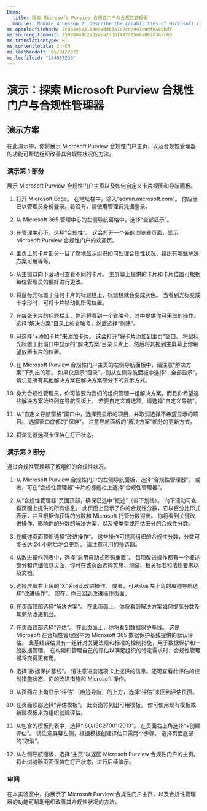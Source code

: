 ```yaml
---
Demo:
  title: 探索 Microsoft Purview 合规性门户与合规性管理器
  module: 'Module 4 Lesson 2: Describe the capabilities of Microsoft compliance solutions: Describe the compliance management capabilities of Microsoft Purview'
ms.openlocfilehash: 7c0b3e5a3153e48ddb3a7e7cca991c9df6a89bdf
ms.sourcegitcommit: 25998048c2e354ea23d6f497205e8a062d34ac80
ms.translationtype: HT
ms.contentlocale: zh-CN
ms.lasthandoff: 05/04/2022
ms.locfileid: "144557238"
---
```

# <a name="demo-explore-the-microsoft-purview-compliance-portal--compliance-manager"></a>演示：探索 Microsoft Purview 合规性门户与合规性管理器

## <a name="demo-scenario"></a>演示方案

在此演示中，你将展示 Microsoft Purview 合规性门户主页，以及合规性管理器的功能可帮助组织改善其合规性状况的方法。

### <a name="demo-part-1"></a>演示第 1 部分

展示 Microsoft Purview 合规性门户主页以及如何自定义卡片视图和导航面板。

1. 打开 Microsoft Edge。 在地址栏中，输入“admin.microsoft.com”。 你应当已以管理员身份登录。若没有，请使用管理员凭据登录。

1. 从 Microsoft 365 管理中心的左侧导航窗格中，选择“全部显示”。

1. 在管理中心下，选择“合规性”。  这会打开一个新的浏览器页面，显示 Microsoft Purview 合规性门户的欢迎页。  

1. 主页上的卡片部分一目了然地显示组织如何处理合规性状况、组织有哪些解决方案可用等等。

1. 从主窗口向下滚动可查看不同的卡片。 主屏幕上提供的卡片和卡片位置可根据每位管理员的偏好进行更改。  

1. 将鼠标光标置于任何卡片的标题栏上，标题栏就会变成灰色。  当看到光标变成十字形时，可将卡片移动到所需位置。

1. 在每张卡片的标题栏上，你还将看到一个省略号，其中提供你可采取的操作。  选择“解决方案”目录上的省略号，然后选择“删除”。

1. 可选择“+添加卡片”来添加卡片。  这会打开“将卡片添加到主页”窗口。  将鼠标光标置于此窗口中显示的“解决方案”目录卡片上，然后将其拖到主屏幕上你希望放置卡片的位置。

1. 在 Microsoft Purview 合规性门户主页的左侧导航面板中，请注意“解决方案”下列出的项。  如果仅显示“目录”，则从左侧导航面板中选择“...全部显示”。  请注意所有其他解决方案在解决方案部分下的显示方式。  

1. 身为合规性管理员，你可能要为我们的组织管理一组解决方案，而且你希望这些解决方案始终列在导航面板上。  若要自定义首选项，请选择“自定义导航”。  

1. 从“自定义导航窗格”窗口中，选择要显示的项目，并取消选择不希望显示的项目。  选择窗口底部的“保存”。  注意导航面板的“解决方案”部分的更新方式。

1. 将浏览器选项卡保持在打开状态。

### <a name="demo-part-2"></a>演示第 2 部分

通过合规性管理器了解组织的合规性状况。

1. 从 Microsoft Purview 合规性门户的左侧导航面板，选择“合规性管理器”。  或者，可在“合规性管理器”卡片的标题栏上选择“合规性管理器”。

1. 从“合规性管理器”页面顶部，确保已选中“概述”（带下划线）。 向下滚动可查看页面上提供的所有信息。  此页面上显示了你的合规性分数，它以百分比形式表示，并且根据你获得的分数和 Microsoft 托管分数得出。   你将看到关键改进操作、影响你的分数的解决方案，以及按类型或评估细分的合规性分数。

1. 在概述页面顶部选择“改进操作”。  这些操作可提高组织的合规性分数，分数可能长达 24 小时后才会更新。  请注意可用的筛选器。

1. 从改进操作列表中，选择“启用自助式密码重置”。  每项改进操作都有一个概述部分和详细信息页面，你可在该页面选择实施、测试、相关标准和法规要求以及文档。

1. 选择屏幕右上角的“X”关闭此改进操作。  或者，可从页面左上角的痕迹导航选择“改进操作”。  现在，你已回到改进操作页面。

1. 在页面顶部选择“解决方案”。 在此页面上，你将看到解决方案如何提高分数及其剩余改进机会。

1. 在页面顶部选择“评估”。 在此页面上，你将看到数据保护基线。  这是 Microsoft 在合规性管理器中为 Microsoft 365 数据保护基线提供的默认评估。  此基线评估具有一组针对关键法规和标准的控制措施，用于数据保护和一般数据管理。 在构建和管理自己的评估以满足组织的特定需求时，合规性管理器将变得更有用。

1. 选择“数据保护基线”。  请注意进度选项卡上提供的信息。还可查看此评估的控制措施状态、你的改进措施和 Microsoft 操作。  

1. 从页面左上角显示“评估”（痕迹导航）的上方，选择“评估”来回到评估页面。  

1. 在页面顶部选择“评估模板”。  此页面将列出可用模板。 你可使用现有模板或新建模板来为组织创建评估。

1. 从包含的模板列表中，选择“ISO/IEC27001:2013”。 在页面右上角选择“+创建评估”。  请注意屏幕左侧，根据模板创建评估只需两个步骤。  选择页面底部的“取消”。

1. 从左侧导航面板，选择“主页”以返回 Microsoft Purview 合规性门户的主页。  将此浏览器页面保持在打开状态，进行后续演示。

### <a name="review"></a>审阅

在本实验室中，你展示了 Microsoft Purview 合规性门户主页，以及合规性管理器的功能可帮助组织改善其合规性状况的方法。
